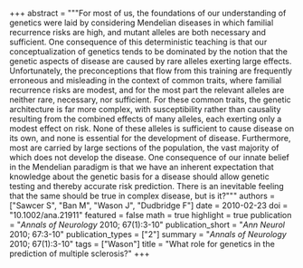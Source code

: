 +++
abstract = """For most of us, the foundations of our understanding of genetics were laid by considering Mendelian diseases in which familial recurrence risks are high, and mutant alleles are both necessary and sufficient. One consequence of this deterministic teaching is that our conceptualization of genetics tends to be dominated by the notion that the genetic aspects of disease are caused by rare alleles exerting large effects. Unfortunately, the preconceptions that flow from this training are frequently erroneous and misleading in the context of common traits, where familial recurrence risks are modest, and for the most part the relevant alleles are neither rare, necessary, nor sufficient. For these common traits, the genetic architecture is far more complex, with susceptibility rather than causality resulting from the combined effects of many alleles, each exerting only a modest effect on risk. None of these alleles is sufficient to cause disease on its own, and none is essential for the development of disease. Furthermore, most are carried by large sections of the population, the vast majority of which does not develop the disease. One consequence of our innate belief in the Mendelian paradigm is that we have an inherent expectation that knowledge about the genetic basis for a disease should allow genetic testing and thereby accurate risk prediction. There is an inevitable feeling that the same should be true in complex disease, but is it?"""
authors = ["Sawcer S", "Ban M", "Wason J", "Dudbridge F"]
date = 2010-02-23
doi = "10.1002/ana.21911"
featured = false
math = true
highlight = true
publication = "*Annals of Neurology*  2010; 67(1):3-10"
publication_short = "*Ann Neurol*  2010; 67:3-10"
publication_types = ["2"]
summary = "*Annals of Neurology*  2010; 67(1):3-10"
tags = ["Wason"]
title = "What role for genetics in the prediction of multiple sclerosis?"
+++
